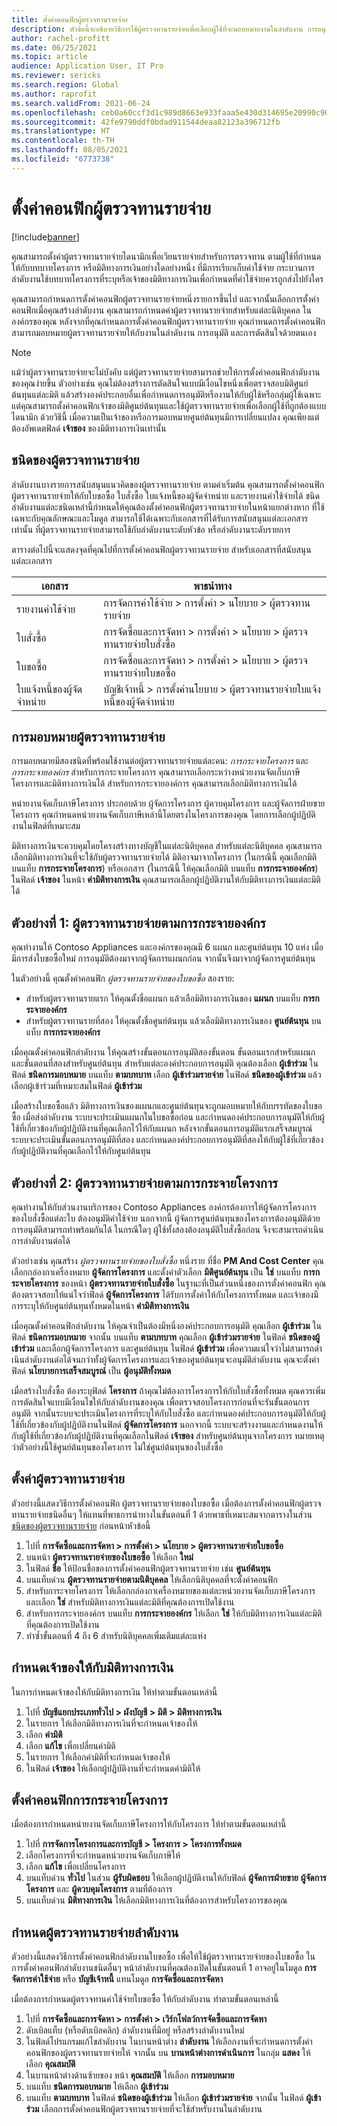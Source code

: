 ```yaml
---
title: ตั้งค่าคอนฟิกผู้ตรวจทานรายจ่าย
description: หัวข้อนี้จะอธิบายวิธีการใช้ผู้ตรวจทานรายจ่ายเพื่อเลือกผู้ใช้ที่จะมอบหมายงานในลำดับงาน การอนุมัติ หรือการตัดสินใจด้วยตนเองแบบไดนามิก
author: rachel-profitt
ms.date: 06/25/2021
ms.topic: article
audience: Application User, IT Pro
ms.reviewer: sericks
ms.search.region: Global
ms.author: raprofit
ms.search.validFrom: 2021-06-24
ms.openlocfilehash: ceb0a60ccf3d1c989d8663e933faaa5e430d314695e20990c9086cd1b8325ff1
ms.sourcegitcommit: 42fe9790ddf0bdad911544deaa82123a396712fb
ms.translationtype: HT
ms.contentlocale: th-TH
ms.lasthandoff: 08/05/2021
ms.locfileid: "6773738"
---
```

# <a name="configure-expenditure-reviewers"></a>ตั้งค่าคอนฟิกผู้ตรวจทานรายจ่าย
[!include[banner](../includes/banner.md)]

คุณสามารถตั้งค่าผู้ตรวจทานรายจ่ายไดนามิกเพื่อเวียนรายจ่ายสำหรับการตรวจทาน ตามผู้ใช้ที่กำหนดให้กับบทบาทโครงการ หรือมิติทางการเงินอย่างใดอย่างหนึ่ง ที่มีการเรียกเก็บค่าใช้จ่าย กระบวนการลำดับงานใช้บทบาทโครงการที่ระบุหรือเจ้าของมิติทางการเงินเพื่อกำหนดที่ค่าใช้จ่ายควรถูกส่งไปยังใคร

คุณสามารถกำหนดการตั้งค่าคอนฟิกผู้ตรวจทานรายจ่ายหนึ่งรายการขึ้นไป และจากนั้นเลือกการตั้งค่าคอนฟิกเมื่อคุณสร้างลำดับงาน คุณสามารถกำหนดค่าผู้ตรวจทานรายจ่ายสำหรับแต่ละนิติบุคคล ในองค์กรของคุณ หลังจากที่คุณกำหนดการตั้งค่าคอนฟิกผู้ตรวจทานรายจ่าย คุณกำหนดการตั้งค่าคอนฟิก สามารถมอบหมายผู้ตรวจทานรายจ่ายให้กับงานในลำดับงาน การอนุมัติ และการตัดสินใจด้วยตนเอง

> [!NOTE]
> แม้ว่าผู้ตรวจทานรายจ่ายจะไม่บังคับ แต่ผู้ตรวจทานรายจ่ายสามารถช่วยให้การตั้งค่าคอนฟิกลำดับงานของคุณง่ายขึ้น ตัวอย่างเช่น คุณไม่ต้องสร้างการตัดสินใจแบบมีเงื่อนไขหนึ่งเพื่อตรวจสอบมิติศูนย์ต้นทุนแต่ละมิติ แล้วสร้างองค์ประกอบอื่นเพื่อกําหนดการอนุมัติหรืองานให้กับผู้ใช้หรือกลุ่มผู้ใช้เฉพาะ แต่คุณสามารถตั้งค่าคอนฟิกเจ้าของมิติศูนย์ต้นทุนและใช้ผู้ตรวจทานรายจ่ายเพื่อเลือกผู้ใช้ที่ถูกต้องแบบไดนามิก ด้วยวิธีนี้ เมื่อความเป็นเจ้าของหรือการมอบหมายศูนย์ต้นทุนมีการเปลี่ยนแปลง คุณเพียงแต่ต้องอัพเดตฟิลด์ **เจ้าของ** ของมิติทางการเงินเท่านั้น

## <a name="types-of-expenditure-reviewers"></a>ชนิดของผู้ตรวจทานรายจ่าย

ลำดับงานบางรายการสนับสนุนแนวคิดของผู้ตรวจทานรายจ่าย ตามค่าเริ่มต้น คุณสามารถตั้งค่าคอนฟิกผู้ตรวจทานรายจ่ายให้กับใบขอซื้อ ใบสั่งซื้อ ใบแจ้งหนี้ของผู้จัดจำหน่าย และรายงานค่าใช้จ่ายได้ ชนิดลำดับงานแต่ละชนิดเหล่านี้กําหนดให้คุณต้องตั้งค่าคอนฟิกผู้ตรวจทานรายจ่ายในหน้าแยกต่างหาก ที่ใช้เฉพาะกับคุณลักษณะและโมดูล สามารถใช้ได้เฉพาะกับเอกสารที่ได้รับการสนับสนุนแต่ละเอกสารเท่านั้น ที่ผู้ตรวจทานรายจ่ายสามารถใช้กับลำดับงานระดับหัวข้อ หรือลำดับงานระดับรายการ

ตารางต่อไปนี้จะแสดงจุดที่คุณไปที่การตั้งค่าคอนฟิกผู้ตรวจทานรายจ่าย สำหรับเอกสารที่สนับสนุนแต่ละเอกสาร

| เอกสาร | พาธนำทาง |
|----------|-----------------|
| รายงานค่าใช้จ่าย | การจัดการค่าใช้จ่าย \> การตั้งค่า \> นโยบาย \> ผู้ตรวจทานรายจ่าย |
| ใบสั่งซื้อ | การจัดซื้อและการจัดหา \> การตั้งค่า \> นโยบาย \> ผู้ตรวจทานรายจ่ายใบสั่งซื้อ |
| ใบขอซื้อ | การจัดซื้อและการจัดหา \> การตั้งค่า \> นโยบาย \> ผู้ตรวจทานรายจ่ายใบขอซื้อ |
| ใบแจ้งหนี้ของผู้จัดจำหน่าย | บัญชีเจ้าหนี้ \> การตั้งค่านโยบาย \> ผู้ตรวจทานรายจ่ายใบแจ้งหนี้ของผู้จัดจำหน่าย |

## <a name="expenditure-reviewer-assignments"></a>การมอบหมายผู้ตรวจทานรายจ่าย

การมอบหมายมีสองชนิดที่พร้อมใช้งานต่อผู้ตรวจทานรายจ่ายแต่ละคน: *การกระจายโครงการ* และ *การกระจายองค์กร* สำหรับการกระจายโครงการ คุณสามารถเลือกระหว่างหน่วยงานจัดเก็บภาษีโครงการและมิติทางการเงินได้ สำหรับการกระจายองค์การ คุณสามารถเลือกมิติทางการเงินได้

หน่ายงานจัดเก็บภาษีโครงการ ประกอบด้วย ผู้จัดการโครงการ ผู้ควบคุมโครงการ และผู้จัดการฝ่ายขายโครงการ คุณกําหนดหน่วยงานจัดเก็บภาษีเหล่านี้โดยตรงในโครงการของคุณ โดยการเลือกผู้ปฏิบัติงานในฟิลด์ที่เหมาะสม

มิติทางการเงินจะควบคุมโดยโครงสร้างทางบัญชีในแต่ละนิติบุคคล สำหรับแต่ละนิติบุคคล คุณสามารถเลือกมิติทางการเงินที่จะใช้กับผู้ตรวจทานรายจ่ายได้ มิติอาจมาจากโครงการ (ในกรณีนี้ คุณเลือกมิติบนแท็บ **การกระจายโครงการ**) หรือเอกสาร (ในกรณีนี้ ให้คุณเลือกมิติ บนแท็บ **การกระจายองค์กร**) ในฟิลด์ **เจ้าของ** ในหน้า **ค่ามิติทางการเงิน** คุณสามารถเลือกผู้ปฏิบัติงานให้กับมิติทางการเงินแต่ละมิติได้

## <a name="example-1-expenditure-reviewers-based-on-organization-distributions"></a>ตัวอย่างที่ 1: ผู้ตรวจทานรายจ่ายตามการกระจายองค์กร

คุณทำงานให้ Contoso Appliances และองค์กรของคุณมี 6 แผนก และศูนย์ต้นทุน 10 แห่ง เมื่อมีการส่งใบขอซื้อใหม่ การอนุมัติต้องมาจากผู้จัดการแผนกก่อน จากนั้นจึงมาจากผู้จัดการศูนย์ต้นทุน

ในตัวอย่างนี้ คุณตั้งค่าคอนฟิก *ผู้ตรวจทานรายจ่ายของใบขอซื้อ* สองราย:

- สำหรับผู้ตรวจทานรายแรก ให้คุณตั้งชื่อแผนก แล้วเลือมิติทางการเงินของ **แผนก** บนแท็บ **การกระจายองค์กร** 
- สำหรับผู้ตรวจทานรายที่สอง ให้คุณตั้งชื่อศูนย์ต้นทุน แล้วเลือมิติทางการเงินของ **ศูนย์ต้นทุน** บนแท็บ **การกระจายองค์กร**

เมื่อคุณตั้งค่าคอนฟิกลำดับงาน ให้คุณสร้างขั้นตอนการอนุมัติสองขั้นตอน ขั้นตอนแรกสำหรับแผนก และขั้นตอนที่สองสำหรับศูนย์ต้นทุน สำหรับแต่ละองค์ประกอบการอนุมัติ คุณต้องเลือก **ผู้เข้าร่วม** ในฟิลด์ **ชนิดการมอบหมาย** บนแท็บ **ตามบทบาท** เลือก **ผู้เข้าร่วมรายจ่าย** ในฟิลด์ **ชนิดของผู้เข้าร่วม** แล้วเลือกผู้เข้าร่วมที่เหมาะสมในฟิลด์ **ผู้เข้าร่วม**

เมื่อสร้างใบขอซื้อแล้ว มิติทางการเงินของแผนกและศูนย์ต้นทุนจะถูกมอบหมายให้กับบรรทัดของใบขอซื้อ เมื่อส่งลำดับงาน ระบบจะประเมินแผนกในใบขอซื้อก่อน และกําหนดองค์ประกอบการอนุมัติให้กับผู้ใช้ที่เกี่ยวข้องกับผู้ปฏิบัติงานที่คุณเลือกไว้ให้กับแผนก หลังจากขั้นตอนการอนุมัติแรกเสร็จสมบูรณ์ ระบบจะประเมินขั้นตอนการอนุมัติที่สอง และกําหนดองค์ประกอบการอนุมัติที่สองให้กับผู้ใช้ที่เกี่ยวข้องกับผู้ปฏิบัติงานที่คุณเลือกไว้ให้กับศูนย์ต้นทุน

## <a name="example-2-expenditure-reviewers-based-on-project-distributions"></a>ตัวอย่างที่ 2: ผู้ตรวจทานรายจ่ายตามการกระจายโครงการ

คุณทำงานให้กับส่วนงานบริการของ Contoso Appliances องค์กรต้องการให้ผู้จัดการโครงการของใบสั่งซื้อแต่ละใบ ต้องอนุมัติค่าใช้จ่าย นอกจากนี้ ผู้จัดการศูนย์ต้นทุนของโครงการต้องอนุมัติด้วย การอนุมัติสามารถทำพร้อมกันได้ ในกรณีใดๆ ผู้ใช้ทั้งสองต้องอนุมัติใบสั่งซื้อก่อน จึงจะสามารถดําเนินการลำดับงานต่อได้

ตัวอย่างเช่น คุณสร้าง *ผู้ตรวจทานรายจ่ายของใบสั่งซื้อ* หนึ่งราย ที่ชื่อ **PM And Cost Center** คุณเลือกกล่องกาเครื่องหมาย **ผู้จัดการโครงการ** และตั้งค่าตัวเลือก **มิติศูนย์ต้นทุน** เป็น **ใช่** บนแท็บ **การกระจายโครงการ** ของหน้า **ผู้ตรวจทานรายจ่ายใบสั่งซื้อ** ในฐานะที่เป็นส่วนหนึ่งของการตั้งค่าคอนฟิก คุณต้องตรวจสอบให้แน่ใจว่าฟิลด์ **ผู้จัดการโครงการ** ได้รับการตั้งค่าให้กับโครงการทั้งหมด และเจ้าของมีการระบุให้กับศูนย์ต้นทุนทั้งหมดในหน้า **ค่ามิติทางการเงิน**

เมื่อคุณตั้งค่าคอนฟิกลำดับงาน ให้คุณจำเป็นต้องมีหนึ่งองค์ประกอบการอนุมัติ คุณเลือก **ผู้เข้าร่วม** ในฟิลด์ **ชนิดการมอบหมาย** จากนั้น บนแท็บ **ตามบทบาท** คุณเลือก **ผู้เข้าร่วมรายจ่าย** ในฟิลด์ **ชนิดของผู้เข้าร่วม** และเลือกผู้จัดการโครงการ และศูนย์ต้นทุน ในฟิลด์ **ผู้เข้าร่วม** เพื่อความแน่ใจว่าไม่สามารถดําเนินลำดับงานต่อได้จนกว่าทั้งผู้จัดการโครงการและเจ้าของศูนย์ต้นทุนจะอนุมัติลำดับงาน คุณจะตั้งค่าฟิลด์ **นโยบายการเสร็จสมบูรณ์** เป็น **ผู้อนุมัติทั้งหมด**

เมื่อสร้างใบสั่งซื้อ ต้องระบุฟิลด์ **โครงการ** ถ้าคุณไม่ต้องการโครงการให้กับใบสั่งซื้อทั้งหมด คุณควรเพิ่มการตัดสินใจแบบมีเงื่อนไขให้กับลำดับงานของคุณ เพื่อตรวจสอบโครงการก่อนที่จะรันขั้นตอนการอนุมัติ จากนั้นระบบจะประเมินโครงการที่ระบุให้กับใบสั่งซื้อ และกําหนดองค์ประกอบการอนุมัติให้กับผู้ใช้ที่เกี่ยวข้องกับผู้ปฏิบัติงานในฟิลด์ **ผู้จัดการโครงการ** นอกจากนี้ ระบบจะสร้างงานและกําหนดงานให้กับผู้ใช้ที่เกี่ยวข้องกับผู้ปฏิบัติงานที่คุณเลือกในฟิลด์ **เจ้าของ** สำหรับศูนย์ต้นทุนจากโครงการ หมายเหตุว่าตัวอย่างนี้ใช้ศูนย์ต้นทุนของโครงการ ไม่ใช่ศูนย์ต้นทุนของใบสั่งซื้อ

## <a name="set-up-expenditure-reviewers"></a>ตั้งค่าผู้ตรวจทานรายจ่าย

ตัวอย่างนี้แสดงวิธีการตั้งค่าคอนฟิก ผู้ตรวจทานรายจ่ายของใบขอซื้อ เมื่อต้องการตั้งค่าคอนฟิกผู้ตรวจทานรายจ่ายชนิดอื่นๆ ให้แทนที่พาธการนําทางในขั้นตอนที่ 1 ด้วยพาธที่เหมาะสมจากตารางในส่วน [ชนิดของผู้ตรวจทานรายจ่าย](configure-expenditure-reviewers.md#types-of-expenditure-reviewers) ก่อนหน้าหัวข้อนี้

1. ไปที่ **การจัดซื้อและการจัดหา \> การตั้งค่า \> นโยบาย \> ผู้ตรวจทานรายจ่ายใบขอซื้อ**
2. บนหน้า **ผู้ตรวจทานรายจ่ายของใบขอซื้อ** ให้เลือก **ใหม่**
3. ในฟิลด์ **ชื่อ** ให้ป้อนชื่อของการตั้งค่าคอนฟิกผู้ตรวจทานรายจ่าย เช่น **ศูนย์ต้นทุน**
4. บนแท็บด่วน **ผู้ตรวจทานรายจ่ายตามนิติบุคคล** ให้เลือกนิติบุคคลที่จะตั้งค่าคอนฟิก
5. สำหรับการะจายโครงการ ให้เลือกกล่องกาเครื่องหมายของแต่ละหน่วยงานจัดเก็บภาษีโครงการ และเลือก **ใช่** สำหรับมิติทางการเงินแต่ละมิติที่คุณต้องการเปิดใช้งาน 
6. สำหรับการกระจายองค์กร บนแท็บ **การกระจายองค์กร** ให้เลือก **ใช่** ให้กับมิติทางการเงินแต่ละมิติที่คุณต้องการเปิดใช้งาน
7. ทำซ้ำขั้นตอนที่ 4 ถึง 6 สำหรับนิติบุคคลเพิ่มเติมแต่ละแห่ง

## <a name="assign-owners-to-financial-dimensions"></a>กําหนดเจ้าของให้กับมิติทางการเงิน

ในการกำหนดเจ้าของให้กับมิติทางการเงิน ให้ทำตามขั้นตอนเหล่านี้

1. ไปที่ **บัญชีแยกประเภททั่วไป \> ผังบัญชี \> มิติ \> มิติทางการเงิน**
2. ในรายการ ให้เลือกมิติทางการเงินที่จะกําหนดเจ้าของให้
3. เลือก **ค่ามิติ**
4. เลือก **แก้ไข** เพื่อเปลี่ยนค่ามิติ
5. ในรายการ ให้เลือกค่ามิติที่จะกําหนดเจ้าของให้
6. ในฟิลด์ **เจ้าของ** ให้เลือกผู้ปฏิบัติงานที่จะกำหนดค่ามิติให้

## <a name="configure-project-distributions"></a>ตั้งค่าคอนฟิกการกระจายโครงการ

เมื่อต้องการกำหนดหน่ายงานจัดเก็บภาษีโครงการให้กับโครงการ ให้ทำตามขั้นตอนเหล่านี้

1. ไปที่ **การจัดการโครงการและการบัญชี \> โครงการ \> โครงการทั้งหมด**
2. เลือกโครงการที่จะกําหนดหน่วยงานจัดเก็บภาษีให้
3. เลือก **แก้ไข** เพื่อเปลี่ยนโครงการ
4. บนแท็บด่วน **ทั่วไป** ในส่วน **ผู้รับผิดชอบ** ให้เลือกผู้ปฏิบัติงานให้กับฟิลด์ **ผู้จัดการฝ่ายขาย** **ผู้จัดการโครงการ** และ **ผู้ควบคุมโครงการ** ตามที่ต้องการ
5. บนแท็บด่วน **มิติทางการเงิน** ให้เลือกมิติทางการเงินที่ต้องการสำหรับโครงการของคุณ

## <a name="assign-expenditure-reviewers-to-a-workflow-task"></a>กำหนดผู้ตรวจทานรายจ่ายลำดับงาน

ตัวอย่างนี้แสดงวิธีการตั้งค่าคอนฟิกลำดับงานใบขอซื้อ เพื่อให้ใช้ผู้ตรวจทานรายจ่ายของใบขอซื้อ ในการตั้งค่าคอนฟิกลำดับงานชนิดอื่นๆ หน้าลำดับงานที่คุณต้องเปิดในขั้นตอนที่ 1 อาจอยู่ในโมดูล **การจัดการค่าใช้จ่าย** หรือ **บัญชีเจ้าหนี้** แทนโมดูล **การจัดซื้อและการจัดหา**

เมื่อต้องการกำหนดผู้ตรวจทานค่าใช้จ่ายใบขอซื้อ ให้กับลำดับงาน ทำตามขั้นตอนเหล่านี้

1. ไปที่ **การจัดซื้อและการจัดหา \> การตั้งค่า \> เวิร์กโฟลว์การจัดซื้อและการจัดหา**
2. ดับเบิลแท็บ (หรือดับเบิลคลิก) ลำดับงานที่มีอยู่ หรือสร้างลำดับงานใหม่
3. ในฟิลด์โปรแกรมแก้ไขลำดับงาน ในบานหน้าต่าง **ลำดับงาน** ให้เลือกงานที่จะกําหนดการตั้งค่าคอนฟิกของผู้ตรวจทานรายจ่ายให้ จากนั้น บน **บานหน้าต่างการดำเนินการ** ในกลุ่ม **แสดง** ให้เลือก **คุณสมบัติ**
4. ในบานหน้าต่างด้านซ้ายของ หน้า **คุณสมบัติ** ให้เลือก **การมอบหมาย**
5. บนแท็บ **ชนิดการมอบหมาย** ให้เลือก **ผู้เข้าร่วม**
6. บนแท็บ **ตามบทบาท** ในฟิลด์ **ชนิดของผู้เข้าร่วม** ให้เลือก **ผู้เข้าร่วมรายจ่าย** จากนั้น ในฟิลด์ **ผู้เข้าร่วม** เลือกการตั้งค่าคอนฟิกผู้ตรวจทานรายจ่ายที่จะใช้สำหรับงานในลำดับงาน
